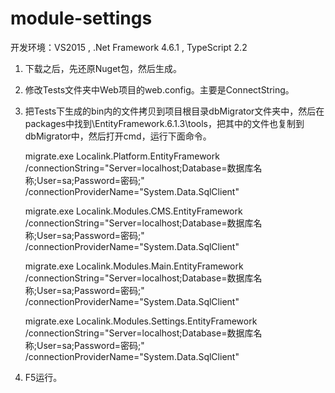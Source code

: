 # module-settings

开发环境：VS2015 , .Net Framework 4.6.1 , TypeScript 2.2

1. 下载之后，先还原Nuget包，然后生成。

2. 修改Tests文件夹中Web项目的web.config。主要是ConnectString。

3. 把Tests下生成的bin内的文件拷贝到项目根目录dbMigrator文件夹中，然后在packages中找到\EntityFramework.6.1.3\tools，把其中的文件也复制到dbMigrator中，然后打开cmd，运行下面命令。

    migrate.exe Localink.Platform.EntityFramework /connectionString="Server=localhost;Database=数据库名称;User=sa;Password=密码;" /connectionProviderName="System.Data.SqlClient"

    migrate.exe Localink.Modules.CMS.EntityFramework /connectionString="Server=localhost;Database=数据库名称;User=sa;Password=密码;" /connectionProviderName="System.Data.SqlClient"

    migrate.exe Localink.Modules.Main.EntityFramework /connectionString="Server=localhost;Database=数据库名称;User=sa;Password=密码;" /connectionProviderName="System.Data.SqlClient"

    migrate.exe Localink.Modules.Settings.EntityFramework /connectionString="Server=localhost;Database=数据库名称;User=sa;Password=密码;" /connectionProviderName="System.Data.SqlClient"

4. F5运行。